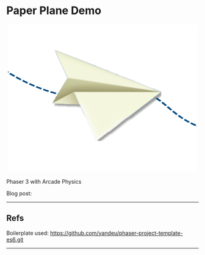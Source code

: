 # Paper Plane Demo

<p align="center">
  <img src="cover.png" alt="Cover"/>
</p>

Phaser 3 with Arcade Physics

Blog post:

---

## Refs
Boilerplate used: https://github.com/yandeu/phaser-project-template-es6.git 

---

